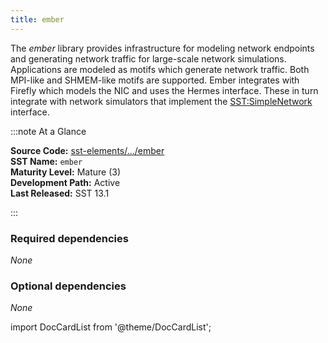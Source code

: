 ```yaml
---
title: ember
---
```


The *ember* library provides infrastructure for modeling network endpoints and generating network traffic for large-scale network simulations. Applications are modeled as motifs which generate network traffic. Both MPI-like and SHMEM-like motifs are supported. Ember integrates with Firefly which models the NIC and uses the Hermes interface. These in turn integrate with network simulators that implement the [SST:SimpleNetwork](../../core/iface/SimpleNetwork/class) interface.

:::note At a Glance

**Source Code:** [sst-elements/.../ember](https://github.com/sstsimulator/sst-elements/tree/master/src/sst/elements/ember) &nbsp;  
**SST Name:** `ember` &nbsp;  
**Maturity Level:** Mature (3) &nbsp;  
**Development Path:** Active &nbsp;   
**Last Released:** SST 13.1

:::

### Required dependencies
*None*

### Optional dependencies
*None*


import DocCardList from '@theme/DocCardList';

<DocCardList />

